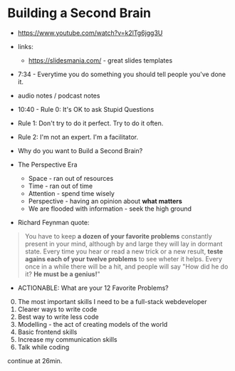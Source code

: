 # Building a Second Brain

- <https://www.youtube.com/watch?v=k2lTg6jgg3U>


- links:
    - <https://slidesmania.com/> - great slides templates


- 7:34 - Everytime you do something you should tell people you've done it.

- audio notes / podcast notes

- 10:40 - Rule 0: It's OK to ask Stupid Questions
- Rule 1: Don't try to do it perfect. Try to do it often.
- Rule 2: I'm not an expert. I'm a facilitator.

- Why do you want to Build a Second Brain?

- The Perspective Era
    - Space - ran out of resources
    - Time - ran out of time
    - Attention - spend time wisely
    - Perspective - having an opinion about **what matters**
    - We are flooded with information - seek the high ground

- Richard Feynman quote:
> You have to keep **a dozen of your favorite problems** constantly present in your mind, although by and large they will lay in dormant state. Every time you hear or read a new trick or a new result, **teste agains each of your twelve problems** to see wheter it helps. Every once in a while there will be a hit, and people will say "How did he do it? **He must be a genius!**"

- ACTIONABLE: What are your 12 Favorite Problems?

0. The most important skills I need to be a full-stack webdeveloper
1. Clearer ways to write code
2. Best way to write less code
3. Modelling - the act of creating models of the world
4. Basic frontend skills
5. Increase my communication skills
6. Talk while coding

continue at 26min.
